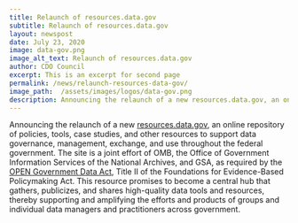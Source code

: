 ```yaml
---
title: Relaunch of resources.data.gov
subtitle: Relaunch of resources.data.gov
layout: newspost
date: July 23, 2020
image: data-gov.png
image_alt_text: Relaunch of resources.data.gov
author: CDO Council
excerpt: This is an excerpt for second page
permalink: /news/relaunch-resources-data-gov/
image_path:  /assets/images/logos/data-gov.png
description: Announcing the relaunch of a new resources.data.gov, an online repository of policies, tools, case studies, and other resources to support data governance, management, exchange, and use throughout the federal government.
---
```


Announcing the relaunch of a new <a href = "https://resources.data.gov/">resources.data.gov</a>, an online repository of policies, tools, case studies, and other resources to support data governance, management, exchange, and use throughout the federal government. The site is a joint effort of OMB, the Office of Government Information Services of the National Archives, and GSA, as required by the <a href="https://www.congress.gov/115/plaws/publ435/PLAW-115publ435.pdf">OPEN Government Data Act</a>, Title II of the Foundations for Evidence-Based Policymaking Act. This resource promises to become a central hub that gathers, publicizes, and shares high-quality data tools and resources, thereby supporting and amplifying the efforts and products of groups and individual data managers and practitioners across government.


